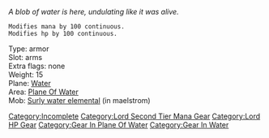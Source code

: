 *A blob of water is here, undulating like it was alive.*  

`Modifies mana by 100 continuous.`  
`Modifies hp by 100 continuous.`

Type: armor  
Slot: arms  
Extra flags: none  
Weight: 15  
Plane: [Water](:Category:Water.md "wikilink")  
Area: [Plane Of Water](:Category:Plane_Of_Water.md "wikilink")  
Mob: [Surly water elemental](Surly_water_elemental "wikilink") (in
maelstrom)

[Category:Incomplete](Category:Incomplete "wikilink") [Category:Lord
Second Tier Mana Gear](Category:Lord_Second_Tier_Mana_Gear "wikilink")
[Category:Lord HP Gear](Category:Lord_HP_Gear "wikilink") [Category:Gear
In Plane Of Water](Category:Gear_In_Plane_Of_Water "wikilink")
[Category:Gear In Water](Category:Gear_In_Water "wikilink")
